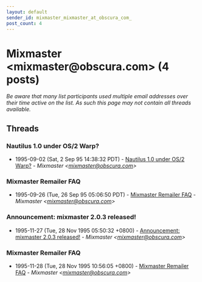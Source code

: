 ```yaml
---
layout: default
sender_id: mixmaster_mixmaster_at_obscura_com_
post_count: 4
---
```


# Mixmaster <mixmaster<span>@</span>obscura.com> (4 posts)

_Be aware that many list participants used multiple email addresses over their time active on the list. As such this page may not contain all threads available._

## Threads

### Nautilus 1.0 under OS/2 Warp?
+ 1995-09-02 (Sat, 2 Sep 95 14:38:32 PDT) - [Nautilus 1.0 under OS/2 Warp?](/archive/1995/09/03e3d18a686c513105275caa926a947164ae739819af7ccbe8bfd32997602502) - _Mixmaster \<mixmaster@obscura.com\>_

### Mixmaster Remailer FAQ
+ 1995-09-26 (Tue, 26 Sep 95 05:06:50 PDT) - [Mixmaster Remailer FAQ](/archive/1995/09/406e1e84a8ed44ad27f53dcefbf43a7ae8a7b264ced914f497c06571d5a2bc1e) - _Mixmaster \<mixmaster@obscura.com\>_

### Announcement: mixmaster 2.0.3 released!
+ 1995-11-27 (Tue, 28 Nov 1995 05:50:32 +0800) - [Announcement: mixmaster 2.0.3 released!](/archive/1995/11/092ef5c8aa5729c7931b0b1d8543b964e11709f5fc8d16f3ed4c0a3d2ed57e04) - _Mixmaster \<mixmaster@obscura.com\>_

### Mixmaster Remailer FAQ
+ 1995-11-28 (Tue, 28 Nov 1995 10:56:05 +0800) - [Mixmaster Remailer FAQ](/archive/1995/11/4a43624fd3bec0542c48fb3a6e4be222ccd195a7887f3fda525b74129bf454e3) - _Mixmaster \<mixmaster@obscura.com\>_

